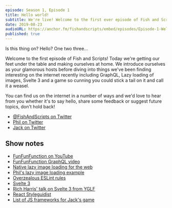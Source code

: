 ```yaml
---
episode: Season 1, Episode 1
title: Hello world!
subtitle: We're live! Welcome to the first ever episode of Fish and Scripts. Come join us as we introduce ourselves, the podcast before chatting about GraphQL, lazy loading and so much more.
date: 2019-08-23
audioURL: https://anchor.fm/fishandscripts/embed/episodes/Episode-1-Welcome-to-Fish-and-Scripts-e4o76m
published: true
---
```


Is this thing on? Hello? One two three...

Welcome to the first episode of Fish and Scripts! Today we're getting our feet under the table and making ourselves at home. We introduce ourselves as your glamorous hosts before diving into things we've been finding interesting on the internet recently including GraphQL, Lazy loading of images, Svelte 3 and a game so cunning you could stick a tail on it and call it a weasel.

You can find us on the internet in a number of ways and we'd love to hear from you whether it's to say hello, share some feedback or suggest future topics, don't hold back!

- [@FishAndScripts on Twitter](https://twitter.com/fishandscripts)
- [Phil on Twitter](https://twitter.com/philhawksworth)
- [Jack on Twitter](https://twitter.com/jack_franklin)

## Show notes

- [FunFunFunction on YouTube](https://www.youtube.com/channel/UCO1cgjhGzsSYb1rsB4bFe4Q)
- [FunFunFunction GraphQL video](https://www.youtube.com/watch?v=lAJWHHUz8_8)
- [Native lazy image loading for the web](https://addyosmani.com/blog/lazy-loading/)
- [Phil's lazy image loading example](https://lazy-load-nlm.netlify.com)
- [Overzealous ESLint rules](https://twitter.com/ryanflorence/status/1133762303726313472)
- [Svelte 3](https://svelte.dev)
- [Rich Harris' talk on Svelte 3 from YGLF](https://www.youtube.com/watch?v=AdNJ3fydeao)
- [React Styleguidist](https://github.com/styleguidist/react-styleguidist)
- [List of JS frameworks for Jack's game](https://en.wikipedia.org/wiki/Comparison_of_JavaScript_frameworks)
